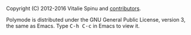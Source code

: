 Copyright (C) 2012-2016 Vitalie Spinu and [contributors](https://github.com/polymode/polymode/contributors).

Polymode is distributed under the GNU General Public License, version 3, the
same as Emacs. Type <kbd>C-h C-c</kbd> in Emacs to view it.
